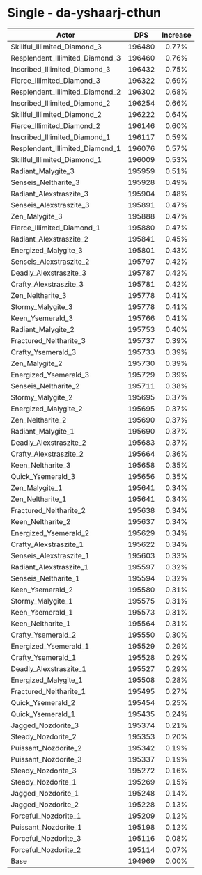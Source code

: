 # Single - da-yshaarj-cthun
| Actor | DPS | Increase |
|---|:---:|:---:|
|Skillful_Illimited_Diamond_3|196480|0.77%|
|Resplendent_Illimited_Diamond_3|196460|0.76%|
|Inscribed_Illimited_Diamond_3|196432|0.75%|
|Fierce_Illimited_Diamond_3|196322|0.69%|
|Resplendent_Illimited_Diamond_2|196302|0.68%|
|Inscribed_Illimited_Diamond_2|196254|0.66%|
|Skillful_Illimited_Diamond_2|196222|0.64%|
|Fierce_Illimited_Diamond_2|196146|0.60%|
|Inscribed_Illimited_Diamond_1|196117|0.59%|
|Resplendent_Illimited_Diamond_1|196076|0.57%|
|Skillful_Illimited_Diamond_1|196009|0.53%|
|Radiant_Malygite_3|195959|0.51%|
|Senseis_Neltharite_3|195928|0.49%|
|Radiant_Alexstraszite_3|195904|0.48%|
|Senseis_Alexstraszite_3|195891|0.47%|
|Zen_Malygite_3|195888|0.47%|
|Fierce_Illimited_Diamond_1|195880|0.47%|
|Radiant_Alexstraszite_2|195841|0.45%|
|Energized_Malygite_3|195801|0.43%|
|Senseis_Alexstraszite_2|195797|0.42%|
|Deadly_Alexstraszite_3|195787|0.42%|
|Crafty_Alexstraszite_3|195781|0.42%|
|Zen_Neltharite_3|195778|0.41%|
|Stormy_Malygite_3|195778|0.41%|
|Keen_Ysemerald_3|195766|0.41%|
|Radiant_Malygite_2|195753|0.40%|
|Fractured_Neltharite_3|195737|0.39%|
|Crafty_Ysemerald_3|195733|0.39%|
|Zen_Malygite_2|195730|0.39%|
|Energized_Ysemerald_3|195729|0.39%|
|Senseis_Neltharite_2|195711|0.38%|
|Stormy_Malygite_2|195695|0.37%|
|Energized_Malygite_2|195695|0.37%|
|Zen_Neltharite_2|195690|0.37%|
|Radiant_Malygite_1|195690|0.37%|
|Deadly_Alexstraszite_2|195683|0.37%|
|Crafty_Alexstraszite_2|195664|0.36%|
|Keen_Neltharite_3|195658|0.35%|
|Quick_Ysemerald_3|195656|0.35%|
|Zen_Malygite_1|195641|0.34%|
|Zen_Neltharite_1|195641|0.34%|
|Fractured_Neltharite_2|195638|0.34%|
|Keen_Neltharite_2|195637|0.34%|
|Energized_Ysemerald_2|195629|0.34%|
|Crafty_Alexstraszite_1|195622|0.34%|
|Senseis_Alexstraszite_1|195603|0.33%|
|Radiant_Alexstraszite_1|195597|0.32%|
|Senseis_Neltharite_1|195594|0.32%|
|Keen_Ysemerald_2|195580|0.31%|
|Stormy_Malygite_1|195575|0.31%|
|Keen_Ysemerald_1|195573|0.31%|
|Keen_Neltharite_1|195564|0.31%|
|Crafty_Ysemerald_2|195550|0.30%|
|Energized_Ysemerald_1|195529|0.29%|
|Crafty_Ysemerald_1|195528|0.29%|
|Deadly_Alexstraszite_1|195527|0.29%|
|Energized_Malygite_1|195508|0.28%|
|Fractured_Neltharite_1|195495|0.27%|
|Quick_Ysemerald_2|195454|0.25%|
|Quick_Ysemerald_1|195435|0.24%|
|Jagged_Nozdorite_3|195374|0.21%|
|Steady_Nozdorite_2|195353|0.20%|
|Puissant_Nozdorite_2|195342|0.19%|
|Puissant_Nozdorite_3|195337|0.19%|
|Steady_Nozdorite_3|195272|0.16%|
|Steady_Nozdorite_1|195269|0.15%|
|Jagged_Nozdorite_1|195248|0.14%|
|Jagged_Nozdorite_2|195228|0.13%|
|Forceful_Nozdorite_1|195209|0.12%|
|Puissant_Nozdorite_1|195198|0.12%|
|Forceful_Nozdorite_3|195116|0.08%|
|Forceful_Nozdorite_2|195114|0.07%|
|Base|194969|0.00%|
